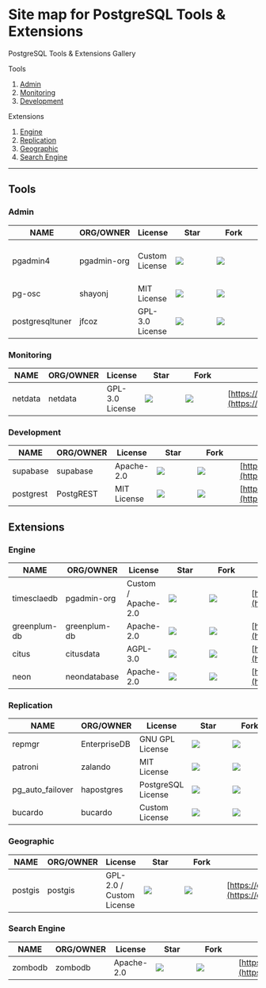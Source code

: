 # Site map for PostgreSQL Tools & Extensions
PostgreSQL Tools & Extensions Gallery

Tools
1. [Admin](#Admin)
1. [Monitoring](#Monitoring)
1. [Development](#Development)

Extensions
1. [Engine](#Engine)
1. [Replication](#Replication)
1. [Geographic](#Geographic)
1. [Search Engine](#Search-Engine)

---

## Tools
### Admin
NAME|ORG/OWNER|License|&nbsp;&nbsp;&nbsp;&nbsp;Star&nbsp;&nbsp;&nbsp;&nbsp;|&nbsp;&nbsp;&nbsp;&nbsp;Fork&nbsp;&nbsp;&nbsp;&nbsp;|URL
-|-|-|-|-|-
pgadmin4|pgadmin-org|Custom License|<img src="https://img.shields.io/github/stars/pgadmin-org/pgadmin4">|<img src="https://img.shields.io/github/forks/pgadmin-org/pgadmin4">|[https://github.com/pgadmin-org/pgadmin4](https://github.com/pgadmin-org/pgadmin4)
pg-osc|shayonj|MIT License|<img src="https://img.shields.io/github/stars/shayonj/pg-osc">|<img src="https://img.shields.io/github/forks/shayonj/pg-osc">|[https://github.com/shayonj/pg-osc](https://github.com/shayonj/pg-osc)
postgresqltuner|jfcoz|GPL-3.0 License|<img src="https://img.shields.io/github/stars/jfcoz/postgresqltuner">|<img src="https://img.shields.io/github/forks/jfcoz/postgresqltuner">|[https://github.com/jfcoz/postgresqltuner](https://github.com/jfcoz/postgresqltuner)

### Monitoring
NAME|ORG/OWNER|License|&nbsp;&nbsp;&nbsp;&nbsp;Star&nbsp;&nbsp;&nbsp;&nbsp;|&nbsp;&nbsp;&nbsp;&nbsp;Fork&nbsp;&nbsp;&nbsp;&nbsp;|URL
-|-|-|-|-|-
netdata|netdata|GPL-3.0 License|<img src="https://img.shields.io/github/stars/netdata/netdata">|<img src="https://img.shields.io/github/forks/netdata/netdata">|[https://github.com/netdata/netdata](https://github.com/netdata/netdata)

### Development
NAME|ORG/OWNER|License|&nbsp;&nbsp;&nbsp;&nbsp;Star&nbsp;&nbsp;&nbsp;&nbsp;|&nbsp;&nbsp;&nbsp;&nbsp;Fork&nbsp;&nbsp;&nbsp;&nbsp;|URL
-|-|-|-|-|-
supabase|supabase|Apache-2.0|<img src="https://img.shields.io/github/stars/supabase/supabase">|<img src="https://img.shields.io/github/forks/supabase/supabase">|[https://github.com/supabase/supabase](https://github.com/supabase/supabase)
postgrest|PostgREST|MIT License|<img src="https://img.shields.io/github/stars/PostgREST/postgrest">|<img src="https://img.shields.io/github/forks/PostgREST/postgrest">|[https://github.com/PostgREST/postgrest](https://github.com/PostgREST/postgrest)

## Extensions
### Engine
NAME|ORG/OWNER|License|&nbsp;&nbsp;&nbsp;&nbsp;Star&nbsp;&nbsp;&nbsp;&nbsp;|&nbsp;&nbsp;&nbsp;&nbsp;Fork&nbsp;&nbsp;&nbsp;&nbsp;|URL
-|-|-|-|-|-
timesclaedb|pgadmin-org|Custom / Apache-2.0|<img src="https://img.shields.io/github/stars/timescale/timescaledb">|<img src="https://img.shields.io/github/forks/timescale/timescaledb">|[https://github.com/timescale/timescaledb](https://github.com/timescale/timescaledb)
greenplum-db|greenplum-db|Apache-2.0|<img src="https://img.shields.io/github/stars/greenplum-db/gpdb">|<img src="https://img.shields.io/github/forks/greenplum-db/gpdb">|[https://github.com/greenplum-db/gpdb](https://github.com/greenplum-db/gpdb)
citus|citusdata|AGPL-3.0|<img src="https://img.shields.io/github/stars/citusdata/citus">|<img src="https://img.shields.io/github/forks/citusdata/citus">|[https://github.com/citusdata/citus](https://github.com/citusdata/citus)
neon|neondatabase|Apache-2.0|<img src="https://img.shields.io/github/stars/neondatabase/neon">|<img src="https://img.shields.io/github/forks/neondatabase/neon">|[https://github.com/neondatabase/neon](https://github.com/neondatabase/neon)

### Replication
NAME|ORG/OWNER|License|&nbsp;&nbsp;&nbsp;&nbsp;Star&nbsp;&nbsp;&nbsp;&nbsp;|&nbsp;&nbsp;&nbsp;&nbsp;Fork&nbsp;&nbsp;&nbsp;&nbsp;|URL
-|-|-|-|-|-
repmgr|EnterpriseDB|GNU GPL License|<img src="https://img.shields.io/github/stars/EnterpriseDB/repmgr">|<img src="https://img.shields.io/github/forks/EnterpriseDB/repmgr">|[https://github.com/EnterpriseDB/repmgr](https://github.com/EnterpriseDB/repmgr)
patroni|zalando|MIT License|<img src="https://img.shields.io/github/stars/zalando/patroni">|<img src="https://img.shields.io/github/forks/zalando/patroni">|[https://github.com/zalando/patroni](https://github.com/zalando/patroni)
pg_auto_failover|hapostgres|PostgreSQL License|<img src="https://img.shields.io/github/stars/hapostgres/pg_auto_failover">|<img src="https://img.shields.io/github/forks/hapostgres/pg_auto_failover">|[https://github.com/hapostgres/pg_auto_failover](https://github.com/hapostgres/pg_auto_failover)
bucardo|bucardo|Custom License|<img src="https://img.shields.io/github/stars/bucardo/bucardo">|<img src="https://img.shields.io/github/forks/bucardo/bucardo">|[https://github.com/bucardo/bucardo](https://github.com/bucardo/bucardo)

### Geographic
NAME|ORG/OWNER|License|&nbsp;&nbsp;&nbsp;&nbsp;Star&nbsp;&nbsp;&nbsp;&nbsp;|&nbsp;&nbsp;&nbsp;&nbsp;Fork&nbsp;&nbsp;&nbsp;&nbsp;|URL
-|-|-|-|-|-
postgis|postgis|GPL-2.0 / Custom License|<img src="https://img.shields.io/github/stars/postgis/postgis">|<img src="https://img.shields.io/github/forks/postgis/postgis">|[https://github.com/postgis/postgis](https://github.com/postgis/postgis)

### Search Engine
NAME|ORG/OWNER|License|&nbsp;&nbsp;&nbsp;&nbsp;Star&nbsp;&nbsp;&nbsp;&nbsp;|&nbsp;&nbsp;&nbsp;&nbsp;Fork&nbsp;&nbsp;&nbsp;&nbsp;|URL
-|-|-|-|-|-
zombodb|zombodb|Apache-2.0|<img src="https://img.shields.io/github/stars/zombodb/zombodb">|<img src="https://img.shields.io/github/forks/zombodb/zombodb">|[https://github.com/zombodb/zombodb](https://github.com/zombodb/zombodb)
